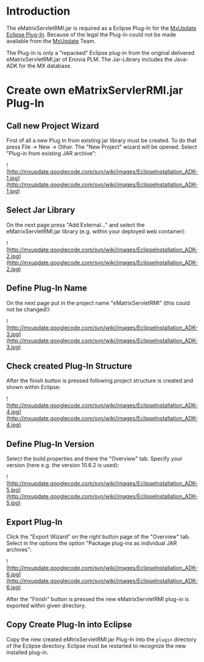 

# Introduction #
The eMatrixServletRMI.jar is required as a Eclipse Plug-In for the [MxUpdate Eclipse Plug-In](Eclipse_Start.md). Because of the legal the Plug-In could not be made available from the [MxUpdate](http://www.mxupdate.org) Team.

The Plug-In is only a "repacked" Eclipse plug-in from the original delivered eMatrixServletRMI.jar of Enovia PLM. The Jar-Library includes the Java-ADK for the MX database.

# Create own eMatrixServlerRMI.jar Plug-In #
## Call new Project Wizard ##
First of all a new Plug In from existing jar library must be created. To do that press File -> New -> Other.
The "New Project" wizard will be opened. Select "Plug-in from existing JAR archive":

![http://mxupdate.googlecode.com/svn/wiki/images/EclipseInstallation_ADK-1.jpg](http://mxupdate.googlecode.com/svn/wiki/images/EclipseInstallation_ADK-1.jpg)

## Select Jar Library ##
On the next page press "Add External..." and select the eMatrixServletRMI.jar library (e.g. within your deployed web container):

![http://mxupdate.googlecode.com/svn/wiki/images/EclipseInstallation_ADK-2.jpg](http://mxupdate.googlecode.com/svn/wiki/images/EclipseInstallation_ADK-2.jpg)

## Define Plug-In Name ##
On the next page put in the project name "eMatrixServletRMI" (this could not be changed!):

![http://mxupdate.googlecode.com/svn/wiki/images/EclipseInstallation_ADK-3.jpg](http://mxupdate.googlecode.com/svn/wiki/images/EclipseInstallation_ADK-3.jpg)

## Check created Plug-In Structure ##
After the finish button is pressed following project structure is created and shown within Eclipse:

![http://mxupdate.googlecode.com/svn/wiki/images/EclipseInstallation_ADK-4.jpg](http://mxupdate.googlecode.com/svn/wiki/images/EclipseInstallation_ADK-4.jpg)

## Define Plug-In Version ##
Select the build.properties and there the "Overview" tab. Specify your version (here e.g. the version 10.6.2 is used):

![http://mxupdate.googlecode.com/svn/wiki/images/EclipseInstallation_ADK-5.jpg](http://mxupdate.googlecode.com/svn/wiki/images/EclipseInstallation_ADK-5.jpg)

## Export Plug-In ##
Click the "Export Wizard" on the right button page of the "Overview" tab. Select in the options the option "Package plug-ins as individual JAR archives":

![http://mxupdate.googlecode.com/svn/wiki/images/EclipseInstallation_ADK-6.jpg](http://mxupdate.googlecode.com/svn/wiki/images/EclipseInstallation_ADK-6.jpg)

After the "Finish" button is pressed the new eMatrixServletRMI plug-in is exported within given directory.

## Copy Create Plug-In into Eclipse ##
Copy the new created eMtrixServletRMI.jar Plug-In into the `plugin` directory of the Eclipse directory. Eclipse must be restarted to recognize the new installed plug-in.